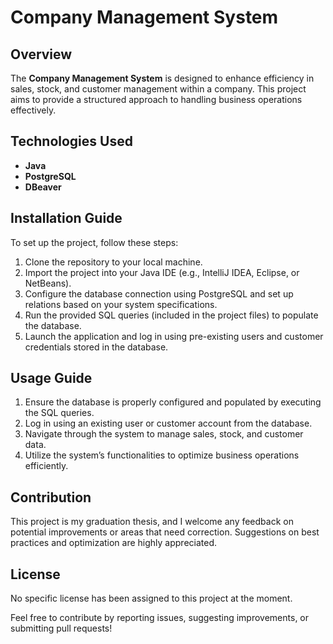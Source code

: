 # Company Management System

## Overview
The **Company Management System** is designed to enhance efficiency in sales, stock, and customer management within a company. This project aims to provide a structured approach to handling business operations effectively.

## Technologies Used
- **Java**
- **PostgreSQL**
- **DBeaver**

## Installation Guide
To set up the project, follow these steps:

1. Clone the repository to your local machine.
2. Import the project into your Java IDE (e.g., IntelliJ IDEA, Eclipse, or NetBeans).
3. Configure the database connection using PostgreSQL and set up relations based on your system specifications.
4. Run the provided SQL queries (included in the project files) to populate the database.
5. Launch the application and log in using pre-existing users and customer credentials stored in the database.

## Usage Guide
1. Ensure the database is properly configured and populated by executing the SQL queries.
2. Log in using an existing user or customer account from the database.
3. Navigate through the system to manage sales, stock, and customer data.
4. Utilize the system’s functionalities to optimize business operations efficiently.

## Contribution
This project is my graduation thesis, and I welcome any feedback on potential improvements or areas that need correction. Suggestions on best practices and optimization are highly appreciated.

## License
No specific license has been assigned to this project at the moment.

Feel free to contribute by reporting issues, suggesting improvements, or submitting pull requests!
